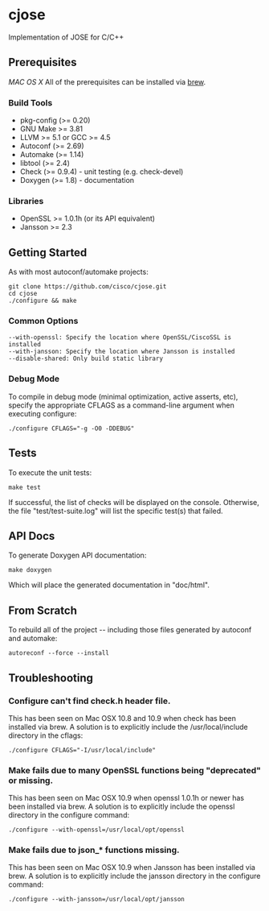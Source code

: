 # cjose #

Implementation of JOSE for C/C++

## Prerequisites ##

*MAC OS X* All of the prerequisites can be installed via [brew](http://brew.sh/).

### Build Tools ###

* pkg-config (>= 0.20)
* GNU Make >= 3.81
* LLVM >= 5.1 or GCC >= 4.5
* Autoconf (>= 2.69)
* Automake (>= 1.14)
* libtool (>= 2.4)
* Check (>= 0.9.4) - unit testing (e.g. check-devel)
* Doxygen (>= 1.8) - documentation

### Libraries ###

* OpenSSL >= 1.0.1h (or its API equivalent)
* Jansson >= 2.3

## Getting Started ##

As with most autoconf/automake projects:

    git clone https://github.com/cisco/cjose.git
    cd cjose
    ./configure && make

### Common Options ###

    --with-openssl: Specify the location where OpenSSL/CiscoSSL is installed
    --with-jansson: Specify the location where Jansson is installed
    --disable-shared: Only build static library

### Debug Mode ###

To compile in debug mode (minimal optimization, active asserts, etc), specify the appropriate CFLAGS as a command-line argument when executing configure:

    ./configure CFLAGS="-g -O0 -DDEBUG"


## Tests ##

To execute the unit tests:

    make test

If successful, the list of checks will be displayed on the console.  Otherwise, the file "test/test-suite.log" will list the specific test(s) that failed.

## API Docs ##

To generate Doxygen API documentation:

    make doxygen

Which will place the generated documentation in "doc/html".

## From Scratch ##

To rebuild all of the project -- including those files generated by autoconf and automake:

    autoreconf --force --install

## Troubleshooting ##

### Configure can't find check.h header file.

This has been seen on Mac OSX 10.8 and 10.9 when check has been installed
via brew.  A solution is to explicitly include the /usr/local/include directory
in the cflags:

    ./configure CFLAGS="-I/usr/local/include"

### Make fails due to many OpenSSL functions being "deprecated" or missing.

This has been seen on Mac OSX 10.9 when openssl 1.0.1h or newer has been installed via brew.  A solution is to explicitly include the openssl directory in the configure command:

    ./configure --with-openssl=/usr/local/opt/openssl

### Make fails due to json_* functions missing.

This has been seen on Mac OSX 10.9 when Jansson has been installed via brew.  A solution is to explicitly include the jansson directory in the configure command:

    ./configure --with-jansson=/usr/local/opt/jansson

